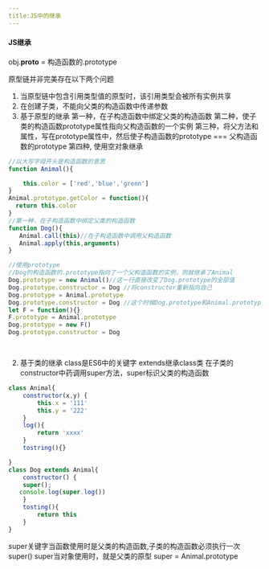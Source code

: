 ```yaml
---
title:JS中的继承
---
```

#### JS继承
obj.__proto__ = 构造函数的.prototype

原型链并非完美存在以下两个问题
1. 当原型链中包含引用类型值的原型时，该引用类型会被所有实例共享
2. 在创建子类，不能向父类的构造函数中传递参数
1. 基于原型的继承
第一种，在子构造函数中绑定父类的构造函数 
第二种，使子类的构造函数prototype属性指向父构造函数的一个实例
第三种，将父方法和属性，写在prototype属性中，然后使子构造函数的prototype === 父构造函数的prototype
第四种, 使用空对象继承
```javascript
//以大写字母开头是构造函数的意思
function Animal(){

    this.color = ['red','blue','grenn']
}
Animal.prototype.getColor = function(){
  return this.color
}
//第一种，在子构造函数中绑定父类的构造函数
function Dog(){
   Animal.call(this)//在子构造函数中调用父构造函数
   Animal.apply(this,arguments)
}

//使用prototype
//Dog的构造函数的.prototype指向了一个父构造函数的实例，则就继承了Animal
Dog.prototype = new Animal()//这一行直接改变了Dog.prototype的全部值
Dog.prototype.constructor = Dog //将constructor重新指向自己
Dog.prototype = Animal.prototype
Dog.prototype.constructor = Dog //这个时候Dog.prototype和Animal.prototype指向了同一个对象，会相互影响
let F = function(){}
F.prototype = Animal.prototype
Dog.prototype = new F()
Dog.prototype.constructor = Dog




```

2. 基于类的继承
   class是ES6中的关键字  extends继承class类 在子类的constructor中药调用super方法，super标识父类的构造函数
   
```javascript
class Animal{
    constructor(x,y) {
        this.x = '111'
        this.y = '222'
    }
    log(){
        return 'xxxx'
    }
    tostring(){}

}
class Dog extends Animal{
    constructor() {
    super();
   console.log(super.log())
    }
    tosting(){
        return this
    }
} 
```
super关键字当函数使用时是父类的构造函数,子类的构造函数必须执行一次super()
super当对象使用时，就是父类的原型   super = Animal.prototype
